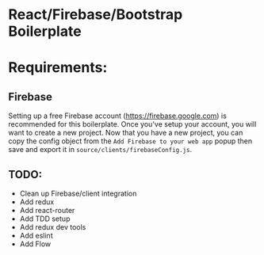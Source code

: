 React/Firebase/Bootstrap Boilerplate
====================================

Requirements:
=============

## Firebase
Setting up a free Firebase account (https://firebase.google.com) is recommended for this boilerplate. Once you've setup your account, you will want to create a new project. Now that you have a new project, you can copy the config object from the `Add Firebase to your web app` popup then save and export it in `source/clients/firebaseConfig.js`.

## TODO:

* Clean up Firebase/client integration
* Add redux
* Add react-router
* Add TDD setup
* Add redux dev tools
* Add eslint
* Add Flow
